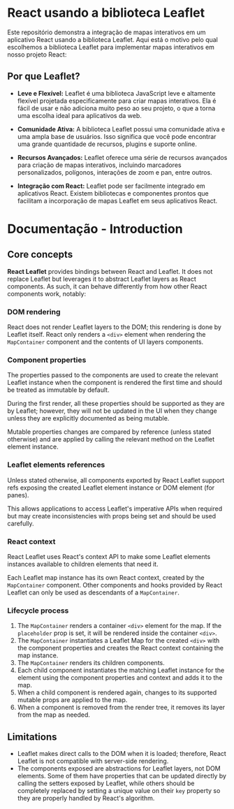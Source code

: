 # React usando a biblioteca Leaflet

Este repositório demonstra a integração de mapas interativos em um aplicativo React usando a biblioteca Leaflet. Aqui está o motivo pelo qual escolhemos a biblioteca Leaflet para implementar mapas interativos em nosso projeto React:

## Por que Leaflet?

- **Leve e Flexível:** Leaflet é uma biblioteca JavaScript leve e altamente flexível projetada especificamente para criar mapas interativos. Ela é fácil de usar e não adiciona muito peso ao seu projeto, o que a torna uma escolha ideal para aplicativos da web.

- **Comunidade Ativa:** A biblioteca Leaflet possui uma comunidade ativa e uma ampla base de usuários. Isso significa que você pode encontrar uma grande quantidade de recursos, plugins e suporte online.

- **Recursos Avançados:** Leaflet oferece uma série de recursos avançados para criação de mapas interativos, incluindo marcadores personalizados, polígonos, interações de zoom e pan, entre outros.

- **Integração com React:** Leaflet pode ser facilmente integrado em aplicativos React. Existem bibliotecas e componentes prontos que facilitam a incorporação de mapas Leaflet em seus aplicativos React.



# Documentação - Introduction

## Core concepts

**React Leaflet** provides bindings between React and Leaflet. It does not replace Leaflet but leverages it to abstract Leaflet layers as React components. As such, it can behave differently from how other React components work, notably:

### DOM rendering

React does not render Leaflet layers to the DOM; this rendering is done by Leaflet itself. React only renders a `<div>` element when rendering the `MapContainer` component and the contents of UI layers components.

### Component properties

The properties passed to the components are used to create the relevant Leaflet instance when the component is rendered the first time and should be treated as immutable by default.

During the first render, all these properties should be supported as they are by Leaflet; however, they will not be updated in the UI when they change unless they are explicitly documented as being mutable.

Mutable properties changes are compared by reference (unless stated otherwise) and are applied by calling the relevant method on the Leaflet element instance.

### Leaflet elements references

Unless stated otherwise, all components exported by React Leaflet support refs exposing the created Leaflet element instance or DOM element (for panes).

This allows applications to access Leaflet's imperative APIs when required but may create inconsistencies with props being set and should be used carefully.

### React context

React Leaflet uses React's context API to make some Leaflet elements instances available to children elements that need it.

Each Leaflet map instance has its own React context, created by the `MapContainer` component. Other components and hooks provided by React Leaflet can only be used as descendants of a `MapContainer`.

### Lifecycle process

1. The `MapContainer` renders a container `<div>` element for the map. If the `placeholder` prop is set, it will be rendered inside the container `<div>`.
2. The `MapContainer` instantiates a Leaflet Map for the created `<div>` with the component properties and creates the React context containing the map instance.
3. The `MapContainer` renders its children components.
4. Each child component instantiates the matching Leaflet instance for the element using the component properties and context and adds it to the map.
5. When a child component is rendered again, changes to its supported mutable props are applied to the map.
6. When a component is removed from the render tree, it removes its layer from the map as needed.

## Limitations

- Leaflet makes direct calls to the DOM when it is loaded; therefore, React Leaflet is not compatible with server-side rendering.
- The components exposed are abstractions for Leaflet layers, not DOM elements. Some of them have properties that can be updated directly by calling the setters exposed by Leaflet, while others should be completely replaced by setting a unique value on their `key` property so they are properly handled by React's algorithm.